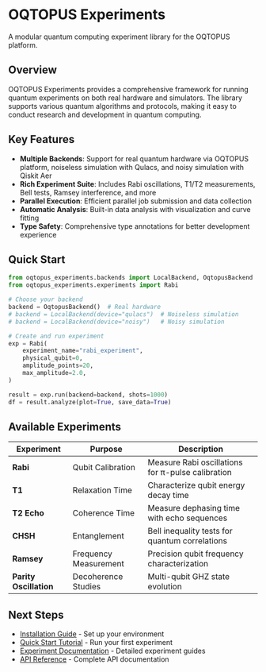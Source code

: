 # OQTOPUS Experiments

A modular quantum computing experiment library for the OQTOPUS platform.

## Overview

OQTOPUS Experiments provides a comprehensive framework for running quantum experiments on both real hardware and simulators. The library supports various quantum algorithms and protocols, making it easy to conduct research and development in quantum computing.

## Key Features

- **Multiple Backends**: Support for real quantum hardware via OQTOPUS platform, noiseless simulation with Qulacs, and noisy simulation with Qiskit Aer
- **Rich Experiment Suite**: Includes Rabi oscillations, T1/T2 measurements, Bell tests, Ramsey interference, and more
- **Parallel Execution**: Efficient parallel job submission and data collection
- **Automatic Analysis**: Built-in data analysis with visualization and curve fitting
- **Type Safety**: Comprehensive type annotations for better development experience

## Quick Start

```python
from oqtopus_experiments.backends import LocalBackend, OqtopusBackend
from oqtopus_experiments.experiments import Rabi

# Choose your backend
backend = OqtopusBackend()  # Real hardware
# backend = LocalBackend(device="qulacs")  # Noiseless simulation
# backend = LocalBackend(device="noisy")   # Noisy simulation

# Create and run experiment
exp = Rabi(
    experiment_name="rabi_experiment",
    physical_qubit=0,
    amplitude_points=20,
    max_amplitude=2.0,
)

result = exp.run(backend=backend, shots=1000)
df = result.analyze(plot=True, save_data=True)
```

## Available Experiments

| Experiment | Purpose | Description |
|-----------|---------|-------------|
| **Rabi** | Qubit Calibration | Measure Rabi oscillations for π-pulse calibration |
| **T1** | Relaxation Time | Characterize qubit energy decay time |
| **T2 Echo** | Coherence Time | Measure dephasing time with echo sequences |
| **CHSH** | Entanglement | Bell inequality tests for quantum correlations |
| **Ramsey** | Frequency Measurement | Precision qubit frequency characterization |
| **Parity Oscillation** | Decoherence Studies | Multi-qubit GHZ state evolution |

## Next Steps

- [Installation Guide](getting-started/installation.md) - Set up your environment
- [Quick Start Tutorial](getting-started/quickstart.md) - Run your first experiment
- [Experiment Documentation](experiments/index.md) - Detailed experiment guides
- [API Reference](reference/) - Complete API documentation